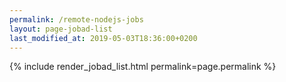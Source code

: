 ```yaml
---
permalink: /remote-nodejs-jobs
layout: page-jobad-list
last_modified_at: 2019-05-03T18:36:00+0200
---
```

{% include render_jobad_list.html permalink=page.permalink %}
